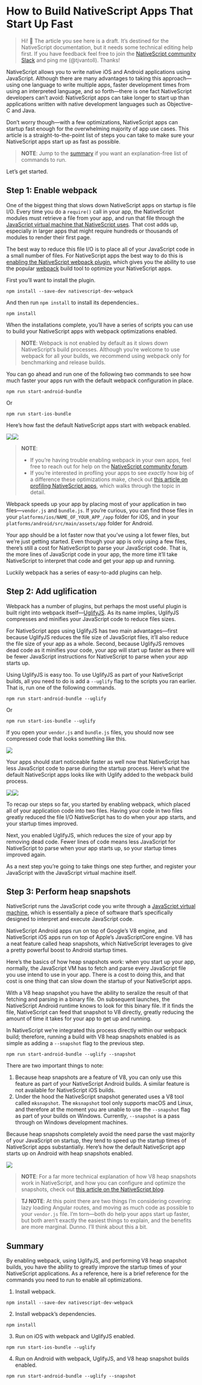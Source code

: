 # How to Build NativeScript Apps That Start Up Fast

> Hi! 👋  The article you see here is a draft. It’s destined for the NativeScript documentation, but it needs some technical editing help first. If you have feedback feel free to join the [NativeScript community Slack](http://tinyurl.com/nativescriptSlack) and ping me (@tjvantoll). Thanks!

NativeScript allows you to write native iOS and Android applications using JavaScript. Although there are many advantages to taking this approach—using one language to write multiple apps, faster development times from using an interpreted language, and so forth—there is one fact NativeScript developers can’t avoid: NativeScript apps can take longer to start up than applications written with native development languages such as Objective-C and Java.

Don’t worry though—with a few optimizations, NativeScript apps can startup fast enough for the overwhelming majority of app use cases. This article is a straight-to-the-point list of steps you can take to make sure your NativeScript apps start up as fast as possible. 

> **NOTE**: Jump to the [summary](#summary) if you want an explanation-free list of commands to run.

Let’s get started.

## Step 1: Enable webpack

One of the biggest thing that slows down NativeScript apps on startup is file I/O. Every time you do a `require()` call in your app, the NativeScript modules must retrieve a file from your app, and run that file through the [JavaScript virtual machine that NativeScript uses](http://developer.telerik.com/featured/nativescript-works/). That cost adds up, especially in larger apps that might require hundreds or thousands of modules to render their first page.

The best way to reduce this file I/O is to place all of your JavaScript code in a small number of files. For NativeScript apps the best way to do this is [enabling the NativeScript webpack plugin](https://docs.nativescript.org/best-practices/bundling-with-webpack), which gives you the ability to use the popular [webpack](https://webpack.github.io/) build tool to optimize your NativeScript apps.

First you’ll want to install the plugin.

```
npm install --save-dev nativescript-dev-webpack
```

And then run `npm install` to install its dependencies..

```
npm install
```

When the installations complete, you’ll have a series of scripts you can use to build your NativeScript apps with webpack optimizations enabled.

> **NOTE**: Webpack is not enabled by default as it slows down NativeScript’s build processes. Although you’re welcome to use webpack for all your builds, we recommend using webpack only for benchmarking and release builds.

You can go ahead and run one of the following two commands to see how much faster your apps run with the default webpack configuration in place.

```
npm run start-android-bundle
```

Or

```
npm run start-ios-bundle
```

Here’s how fast the default NativeScript apps start with webpack enabled.

<div style="display: flex; max-width: 100%;">
  <img src="ios-1.gif">
  <img src="android-1.gif">
</div>

> **NOTE**:
> * If you’re having trouble enabling webpack in your own apps, feel free to reach out for help on the [NativeScript community forum](https://discourse.nativescript.org/).
> * If you’re interested in profling your apps to see _exactly_ how big of a difference these optimizations make, check out [this article on profiling NativeScript apps](https://www.nativescript.org/blog/deep-dive-into-nativescript-3.1-performance-improvements), which walks through the topic in detail.

Webpack speeds up your app by placing most of your application in two files—`vendor.js` and `bundle.js`. If you’re curious, you can find those files in your `platforms/ios/NAME_OF_YOUR_APP_/app` folder for iOS, and in your `platforms/android/src/main/assets/app` folder for Android.

Your app should be a lot faster now that you’ve using a lot fewer files, but we’re just getting started. Even though your app is only using a few files, there’s still a cost for NativeScript to parse your JavaScript code. That is, the more lines of JavaScript code in your app, the more time it’ll take NativeScript to interpret that code and get your app up and running.

Luckily webpack has a series of easy-to-add plugins can help.

## Step 2: Add uglification

Webpack has a number of plugins, but perhaps the most useful plugin is built right into webpack itself—[UglifyJS](https://github.com/mishoo/UglifyJS2). As its name implies, UglifyJS compresses and minifies your JavaScript code to reduce files sizes.

For NativeScript apps using UglifyJS has two main advantages—first because UglifyJS reduces the file size of JavaScript files, it’ll also reduce the file size of your app as a whole. Second, because UglifyJS removes dead code as it minifies your code, your app will start up faster as there will be fewer JavaScript instructions for NativeScript to parse when your app starts up.

Using UglifyJS is easy too. To use UglifyJS as part of your NativeScript builds, all you need to do is add a `--uglify` flag to the scripts you ran earlier. That is, run one of the following commands.

```
npm run start-android-bundle --uglify
```

Or

```
npm run start-ios-bundle --uglify
```

If you open your `vendor.js` and `bundle.js` files, you should now see compressed code that looks something like this.

![](compressed-code.png)

Your apps should start noticeable faster as well now that NativeScript has less JavaScript code to parse during the startup process. Here’s what the default NativeScript apps looks like with Uglify added to the webpack build process.

<div style="display: flex; max-width: 100%;">
  <img src="ios-2.gif">
  <img src="android-2.gif">
</div>

To recap our steps so far, you started by enabling webpack, which placed all of your application code into two files. Having your code in two files greatly reduced the file I/O NativeScript has to do when your app starts, and your startup times improved.

Next, you enabled UglifyJS, which reduces the size of your app by removing dead code. Fewer lines of code means less JavaScript for NativeScript to parse when your app starts up, so your startup times improved again.

As a next step you’re going to take things one step further, and register your JavaScript with the JavaScript virtual machine itself.

## Step 3: Perform heap snapshots

NativeScript runs the JavaScript code you write through a [JavaScript virtual machine](http://developer.telerik.com/featured/a-guide-to-javascript-engines-for-idiots/), which is essentially a piece of software that’s specifically designed to interpret and execute JavaScript code.

NativeScript Android apps run on top of Google’s V8 engine, and NativeScript iOS apps run on top of Apple’s JavaScriptCore engine. V8 has a neat feature called heap snapshots, which NativeScript leverages to give a pretty powerful boost to Android startup times.

Here’s the basics of how heap snapshots work: when you start up your app, normally, the JavaScript VM has to fetch and parse every JavaScript file you use intend to use in your app. There is a cost to doing this, and that cost is one thing that can slow down the startup of your NativeScript apps.

With a V8 heap snapshot you have the ability to seralize the result of that fetching and parsing in a binary file. On subsequent launches, the NativeScript Android runtime knows to look for this binary file. If it finds the file, NativeScript can feed that snapshot to V8 directly, greatly reducing the amount of time it takes for your app to get up and running.

In NativeScript we’re integrated this process directly within our webpack build; therefore, running a build with V8 heap snapshots enabled is as simple as adding a `--snapshot` flag to the previous step.

```
npm run start-android-bundle --uglify --snapshot
```

There are two important things to note:

1) Because heap snapshots are a feature of V8, you can only use this feature as part of your NativeScript Android builds. A similar feature is not available for NativeScript iOS builds.
2) Under the hood the NativeScript snapshot generated uses a V8 tool called `mksnapshot`. The `mksnapshot` tool only supports macOS and Linux, and therefore at the moment you are unable to use the `--snapshot` flag as part of your builds on Windows. Currently, `--snapshot` is a pass through on Windows development machines.

Because heap snapshots completely avoid the need parse the vast majority of your JavaScript on startup, they tend to speed up the startup times of NativeScript apps substantially. Here’s how the default NativeScript app starts up on Android with heap snapshots enabled.

![](android-3.gif)

> **NOTE**: For a far more technical explanation of how V8 heap snapshots work in NativeScript, and how you can configure and optimize the snapshots, check out [this article on the NativeScript blog](https://www.nativescript.org/blog/improving-app-startup-time-on-android-with-webpack-v8-heap-snapshot).

> **TJ NOTE**: At this point there are two things I’m considering covering: lazy loading Angular routes, and moving as much code as possible to your `vendor.js` file. I’m torn—both do help your apps start up faster, but both aren’t exactly the easiest things to explain, and the benefits are more marginal. Dunno. I’ll think about this a bit.

<h2 id="summary">Summary</h2>

By enabling webpack, using UglifyJS, and performing V8 heap snapshot builds, you have the ability to greatly improve the startup times of your NativeScript applications. As a reference, here is a brief reference for the commands you need to run to enable all optimizations.

1) Install webpack.

```
npm install --save-dev nativescript-dev-webpack
```

2) Install webpack’s dependencies.

```
npm install
```

3) Run on iOS with webpack and UglifyJS enabled.

```
npm run start-ios-bundle --uglify
```

4) Run on Android with webpack, UglifyJS, and V8 heap snapshot builds enabled.

```
npm run start-android-bundle --uglify --snapshot
```